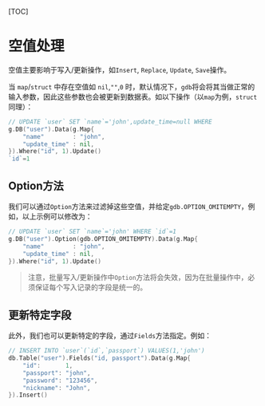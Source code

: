 [TOC]

# 空值处理

空值主要影响于写入/更新操作，如`Insert`, `Replace`, `Update`, `Save`操作。

当 `map`/`struct` 中存在空值如 `nil`,`""`,`0` 时，默认情况下，`gdb`将会将其当做正常的输入参数，因此这些参数也会被更新到数据表。如以下操作（以`map`为例，`struct`同理）：
```go
// UPDATE `user` SET `name`='john',update_time=null WHERE 
g.DB("user").Data(g.Map{
    "name"        : "john",
    "update_time" : nil,
}).Where("id", 1).Update()
`id`=1
```

## Option方法
我们可以通过`Option`方法来过滤掉这些空值，并给定`gdb.OPTION_OMITEMPTY`，例如，以上示例可以修改为：
```go
// UPDATE `user` SET `name`='john' WHERE `id`=1
g.DB("user").Option(gdb.OPTION_OMITEMPTY).Data(g.Map{
    "name"        : "john",
    "update_time" : nil,
}).Where("id", 1).Update()
```

> 注意，批量写入/更新操作中`Option`方法将会失效，因为在批量操作中，必须保证每个写入记录的字段是统一的。

## 更新特定字段
此外，我们也可以更新特定的字段，通过`Fields`方法指定。例如：
```go
// INSERT INTO `user`(`id`,`passport`) VALUES(1,'john')
db.Table("user").Fields("id, passport").Data(g.Map{
    "id":       1,
    "passport": "john",
    "password": "123456",
    "nickname": "John",
}).Insert()
```

